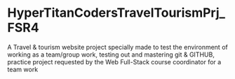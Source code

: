 # HyperTitanCodersTravelTourismPrj_FSR4
A Travel & tourism website project specially made to test the environment of working as a team/group work, testing out and mastering git &amp; GITHUB, practice project requested by the Web Full-Stack course coordinator for a team work 
